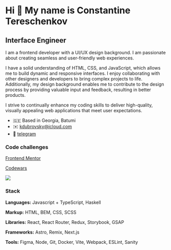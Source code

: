 Hi 👋 My name is Constantine Tereschenkov
========================================= 
Interface Engineer
------------------------ 
I am a frontend developer with a UI/UX design background. I am passionate about creating seamless and user-friendly web experiences.

I have a solid understanding of HTML, CSS, and JavaScript, which allows me to build dynamic and responsive interfaces. I enjoy collaborating with other designers and developers to bring complex projects to life. Additionally, my design background enables me to contribute to the design process by providing valuable input and feedback, resulting in better products.

I strive to continually enhance my coding skills to deliver high-quality, visually appealing web applications that meet user expectations.

* 🇬🇪 Based in  Georgia, Batumi 
* ✉️ [kdubrovsky@icloud.com](mailto:kdubrovsky@icloud.com)
* 💬 [telegram](https://t.me/kdubrovsky)

### Code challenges  

[Frontend Mentor](https://www.frontendmentor.io/profile/kdubrovsky)

[Codewars](https://www.codewars.com/users/kdubrovsky)

<img src="https://www.codewars.com/users/kdubrovsky/badges/small">

### Stack  

**Languages:** Javascript + TypeScript, Haskell

**Markup:** HTML, BEM, CSS, SCSS

**Libraries:** React, React Router, Redux, Storybook, GSAP

**Frameworks:** Astro, Remix, Next.js

**Tools:** Figma, Node, Git, Docker, Vite, Webpack, ESLint, Sanity

